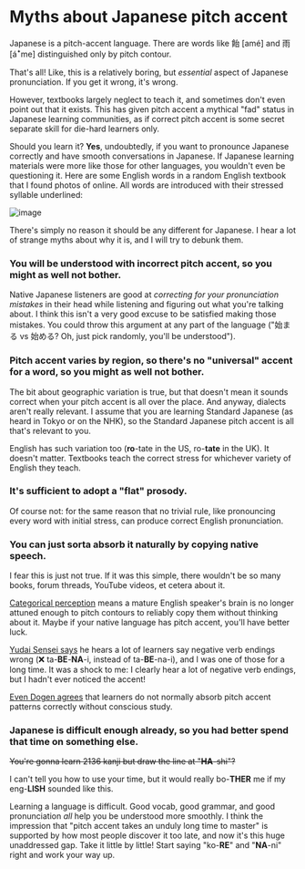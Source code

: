 # Myths about Japanese pitch accent

Japanese is a pitch-accent language. There are words like 飴 [amé] and 雨 [áꜜme] distinguished only by pitch contour.

That's all! Like, this is a relatively boring, but _essential_ aspect of Japanese pronunciation. If you get it wrong, it's wrong.

However, textbooks largely neglect to teach it, and sometimes don't even point out that it exists. This has given pitch accent a mythical "fad" status in Japanese learning communities, as if correct pitch accent is some secret separate skill for die-hard learners only.

Should you learn it? **Yes**, undoubtedly, if you want to pronounce Japanese correctly and have smooth conversations in Japanese. If Japanese learning materials were more like those for other languages, you wouldn't even be questioning it. Here are some English words in a random English textbook that I found photos of online. All words are introduced with their stressed syllable underlined:

![image](https://user-images.githubusercontent.com/16232127/186465690-6b75591a-15b7-4ba9-8610-052d1cd90f3d.png)

There's simply no reason it should be any different for Japanese. I hear a lot of strange myths about why it is, and I will try to debunk them.

### You will be understood with incorrect pitch accent, so you might as well not bother.
Native Japanese listeners are good at _correcting for your pronunciation mistakes_ in their head while listening and figuring out what you're talking about. I think this isn't a very good excuse to be satisfied making those mistakes. You could throw this argument at any part of the language ("始まる vs 始める? Oh, just pick randomly, you'll be understood").

### Pitch accent varies by region, so there's no "universal" accent for a word, so you might as well not bother.
The bit about geographic variation is true, but that doesn't mean it sounds correct when your pitch accent is all over the place. And anyway, dialects aren't really relevant. I assume that you are learning Standard Japanese (as heard in Tokyo or on the NHK), so the Standard Japanese pitch accent is all that's relevant to you.

English has such variation too (**ro**-tate in the US, ro-**tate** in the UK). It doesn't matter. Textbooks teach the correct stress for whichever variety of English they teach.

### It's sufficient to adopt a "flat" prosody.
Of course not: for the same reason that no trivial rule, like pronouncing every word with initial stress, can produce correct English pronunciation.

### You can just sorta absorb it naturally by copying native speech.
I fear this is just not true. If it was this simple, there wouldn't be so many books, forum threads, YouTube videos, et cetera about it.

[Categorical perception](https://youtu.be/Qh8QlfYLUO0?t=140) means a mature English speaker's brain is no longer attuned enough to pitch contours to reliably copy them without thinking about it. Maybe if your native language has pitch accent, you'll have better luck.

[Yudai Sensei says](https://youtu.be/gzW5z_dYXTg?t=212) he hears a lot of learners say negative verb endings wrong (❌ ta-**BE**-**NA**-i, instead of ta-**BE**-na-i), and I was one of those for a long time. It was a shock to me: I clearly hear a lot of negative verb endings, but I hadn't ever noticed the accent!

[Even Dogen agrees](https://www.youtube.com/watch?v=5_zAnpkh25I) that learners do not normally absorb pitch accent patterns correctly without conscious study.

### Japanese is difficult enough already, so you had better spend that time on something else.
~~You're gonna learn 2136 kanji but draw the line at "**HA**-shi"?~~

I can't tell you how to use your time, but it would really bo-**THER** me if my eng-**LISH** sounded like this.

Learning a language is difficult. Good vocab, good grammar, and good pronunciation _all_ help you be understood more smoothly. I think the impression that "pitch accent takes an unduly long time to master" is supported by how most people discover it too late, and now it's this huge unaddressed gap. Take it little by little! Start saying "ko-**RE**" and "**NA**-ni" right and work your way up.

